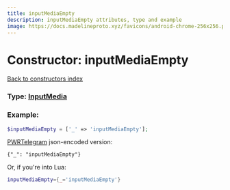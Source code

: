 ```yaml
---
title: inputMediaEmpty
description: inputMediaEmpty attributes, type and example
image: https://docs.madelineproto.xyz/favicons/android-chrome-256x256.png
---
```

# Constructor: inputMediaEmpty  
[Back to constructors index](index.md)






### Type: [InputMedia](../types/InputMedia.md)


### Example:

```php
$inputMediaEmpty = ['_' => 'inputMediaEmpty'];
```  

[PWRTelegram](https://pwrtelegram.xyz) json-encoded version:

```
{"_": "inputMediaEmpty"}
```


Or, if you're into Lua:

```lua
inputMediaEmpty={_='inputMediaEmpty'}

```


